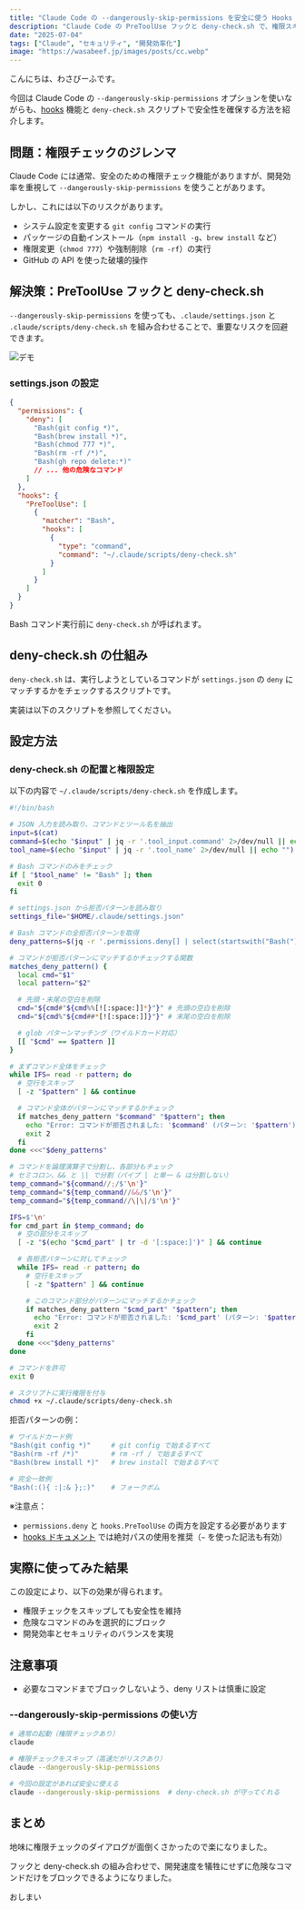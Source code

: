 ```yaml
---
title: "Claude Code の --dangerously-skip-permissions を安全に使う Hooks 設定"
description: "Claude Code の PreToolUse フックと deny-check.sh で、権限スキップ時でも危険なコマンドをブロックする方法"
date: "2025-07-04"
tags: ["Claude", "セキュリティ", "開発効率化"]
image: "https://wasabeef.jp/images/posts/cc.webp"
---
```


こんにちは、わさびーふです。

今回は Claude Code の `--dangerously-skip-permissions` オプションを使いながらも、[hooks](https://docs.anthropic.com/en/docs/claude-code/hooks) 機能と `deny-check.sh` スクリプトで安全性を確保する方法を紹介します。

## 問題：権限チェックのジレンマ

Claude Code には通常、安全のための権限チェック機能がありますが、開発効率を重視して `--dangerously-skip-permissions` を使うことがあります。

しかし、これには以下のリスクがあります。

- システム設定を変更する `git config` コマンドの実行
- パッケージの自動インストール（`npm install -g`、`brew install` など）
- 権限変更（`chmod 777`）や強制削除（`rm -rf`）の実行
- GitHub の API を使った破壊的操作

## 解決策：PreToolUse フックと deny-check.sh

`--dangerously-skip-permissions` を使っても、`.claude/settings.json` と `.claude/scripts/deny-check.sh` を組み合わせることで、重要なリスクを回避できます。

![デモ](/images/blog/claude-code-secure-bash/deny-check.jpg)

### settings.json の設定

```json
{
  "permissions": {
    "deny": [
      "Bash(git config *)",
      "Bash(brew install *)",
      "Bash(chmod 777 *)",
      "Bash(rm -rf /*)",
      "Bash(gh repo delete:*)"
      // ... 他の危険なコマンド
    ]
  },
  "hooks": {
    "PreToolUse": [
      {
        "matcher": "Bash",
        "hooks": [
          {
            "type": "command",
            "command": "~/.claude/scripts/deny-check.sh"
          }
        ]
      }
    ]
  }
}
```

Bash コマンド実行前に `deny-check.sh` が呼ばれます。

## deny-check.sh の仕組み

`deny-check.sh` は、実行しようとしているコマンドが `settings.json` の `deny` にマッチするかをチェックするスクリプトです。

実装は以下のスクリプトを参照してください。

## 設定方法

### deny-check.sh の配置と権限設定

以下の内容で `~/.claude/scripts/deny-check.sh` を作成します。

```bash
#!/bin/bash

# JSON 入力を読み取り、コマンドとツール名を抽出
input=$(cat)
command=$(echo "$input" | jq -r '.tool_input.command' 2>/dev/null || echo "")
tool_name=$(echo "$input" | jq -r '.tool_name' 2>/dev/null || echo "")

# Bash コマンドのみをチェック
if [ "$tool_name" != "Bash" ]; then
  exit 0
fi

# settings.json から拒否パターンを読み取り
settings_file="$HOME/.claude/settings.json"

# Bash コマンドの全拒否パターンを取得
deny_patterns=$(jq -r '.permissions.deny[] | select(startswith("Bash(")) | gsub("^Bash\\("; "") | gsub("\\)$"; "")' "$settings_file" 2>/dev/null)

# コマンドが拒否パターンにマッチするかチェックする関数
matches_deny_pattern() {
  local cmd="$1"
  local pattern="$2"

  # 先頭・末尾の空白を削除
  cmd="${cmd#"${cmd%%[![:space:]]*}"}" # 先頭の空白を削除
  cmd="${cmd%"${cmd##*[![:space:]]}"}" # 末尾の空白を削除

  # glob パターンマッチング（ワイルドカード対応）
  [[ "$cmd" == $pattern ]]
}

# まずコマンド全体をチェック
while IFS= read -r pattern; do
  # 空行をスキップ
  [ -z "$pattern" ] && continue

  # コマンド全体がパターンにマッチするかチェック
  if matches_deny_pattern "$command" "$pattern"; then
    echo "Error: コマンドが拒否されました: '$command' (パターン: '$pattern')" >&2
    exit 2
  fi
done <<<"$deny_patterns"

# コマンドを論理演算子で分割し、各部分もチェック
# セミコロン、&& と || で分割（パイプ | と単一 & は分割しない）
temp_command="${command//;/$'\n'}"
temp_command="${temp_command//&&/$'\n'}"
temp_command="${temp_command//\|\|/$'\n'}"

IFS=$'\n'
for cmd_part in $temp_command; do
  # 空の部分をスキップ
  [ -z "$(echo "$cmd_part" | tr -d '[:space:]')" ] && continue

  # 各拒否パターンに対してチェック
  while IFS= read -r pattern; do
    # 空行をスキップ
    [ -z "$pattern" ] && continue

    # このコマンド部分がパターンにマッチするかチェック
    if matches_deny_pattern "$cmd_part" "$pattern"; then
      echo "Error: コマンドが拒否されました: '$cmd_part' (パターン: '$pattern')" >&2
      exit 2
    fi
  done <<<"$deny_patterns"
done

# コマンドを許可
exit 0
```

```bash
# スクリプトに実行権限を付与
chmod +x ~/.claude/scripts/deny-check.sh
```

拒否パターンの例：

```bash
# ワイルドカード例
"Bash(git config *)"     # git config で始まるすべて
"Bash(rm -rf /*)"        # rm -rf / で始まるすべて
"Bash(brew install *)"   # brew install で始まるすべて

# 完全一致例
"Bash(:(){ :|:& };:)"    # フォークボム
```

※注意点：

- `permissions.deny` と `hooks.PreToolUse` の両方を設定する必要があります
- [hooks ドキュメント](https://docs.anthropic.com/en/docs/claude-code/hooks) では絶対パスの使用を推奨（`~` を使った記法も有効）

## 実際に使ってみた結果

この設定により、以下の効果が得られます。

- 権限チェックをスキップしても安全性を維持
- 危険なコマンドのみを選択的にブロック
- 開発効率とセキュリティのバランスを実現

## 注意事項

- 必要なコマンドまでブロックしないよう、deny リストは慎重に設定

### --dangerously-skip-permissions の使い方

```bash
# 通常の起動（権限チェックあり）
claude

# 権限チェックをスキップ（高速だがリスクあり）
claude --dangerously-skip-permissions

# 今回の設定があれば安全に使える
claude --dangerously-skip-permissions  # deny-check.sh が守ってくれる
```

## まとめ

地味に権限チェックのダイアログが面倒くさかったので楽になりました。

フックと deny-check.sh の組み合わせで、開発速度を犠牲にせずに危険なコマンドだけをブロックできるようになりました。

おしまい

